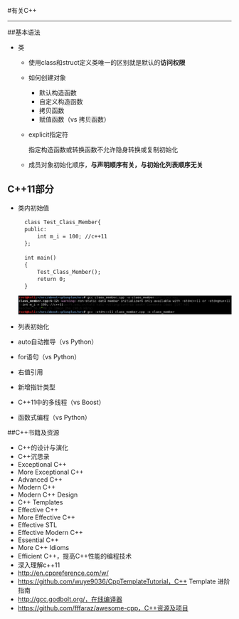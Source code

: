 #有关C++

---

##基本语法

- 类
	- 使用class和struct定义类唯一的区别就是默认的**访问权限**
	- 如何创建对象
		- 默认构造函数
		- 自定义构造函数
		- 拷贝函数
		- 赋值函数（vs 拷贝函数）
	- explicit指定符
		
        指定构造函数或转换函数不允许隐身转换或复制初始化

    - 成员对象初始化顺序，**与声明顺序有关，与初始化列表顺序无关**

## C++11部分

- 类内初始值
		
        class Test_Class_Member{
		public:
			int m_i = 100; //c++11
		};
		
		int main()
		{
			Test_Class_Member();
			return 0;
		}

    ![](doc/class_member.PNG)

- 列表初始化
- auto自动推导（vs Python）
- for语句（vs Python）
- 右值引用
- 新增指针类型
- C++11中的多线程（vs Boost）
- 函数式编程（vs Python）


##C++书籍及资源
- C++的设计与演化
- C++沉思录
- Exceptional C++
- More Exceptional C++
- Advanced C++
- Modern C++
- Modern C++ Design
- C++ Templates
- Effective C++
- More Effective C++
- Effective STL
- Effective Modern C++
- Essential C++
- More C++ Idioms
- Efficient C++，提高C++性能的编程技术 
- 深入理解c++11
- http://en.cppreference.com/w/
- https://github.com/wuye9036/CppTemplateTutorial，C++ Template 进阶指南
- http://gcc.godbolt.org/，在线编译器
- https://github.com/fffaraz/awesome-cpp，C++资源及项目